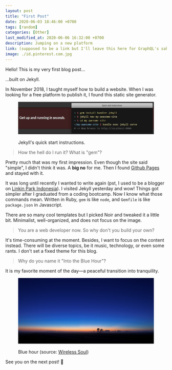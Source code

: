 ```yaml
---
layout: post
title: "First Post"
date: 2020-06-03 18:46:00 +0700
tags: [random]
categories: [Other]
last_modified_at: 2020-06-06 16:32:00 +0700
description: Jumping on a new platform
link: (supposed to be a link but I'll leave this here for GraphQL's sake)
image: ./id.pinterest.com.jpg
---
```


Hello! This is my very first blog post...

...built on Jekyll.

In November 2018, I taught myself how to build a website. When I was looking for a free platform to publish it, I found this static site generator.

<figure>

  ![Jekyll's quick start instructions.](./jekyll-quick-start.jpg)

  <figcaption>Jekyll's quick start instructions.</figcaption>
</figure>


>How the hell do I run it? What is "gem"?

Pretty much that was my first impression. Even though the site said "simple", I didn't think it was. A **big no** for me. Then I found [Github Pages](https://pages.github.com/) and stayed with it.

It was long until recently I wanted to write again (pst, I used to be a blogger on [Linkin Park Indonesia](http://lpiblogsite.blogspot.com/)). I visited Jekyll yesterday and wow! Things got simpler after I graduated from a coding bootcamp. Now I know what those commands mean. Written in Ruby, `gem` is like `node`, and `Gemfile` is like `package.json` in Javascript.

There are so many cool templates but I picked Noir and tweaked it a little bit. Minimalist, well-organized, and does not focus on the image.

>You are a web developer now. So why don't you build your own?

It's time-consuming at the moment. Besides, I want to focus on the content instead. There will be diverse topics, be it music, technology, or even some rants. I don't set a fixed theme for this blog.

>Why do you name it "Into the Blue Hour"?

It is my favorite moment of the day—a peaceful transition into tranquility.

<figure>

  ![Blue hour](./id.pinterest.com.jpg)

  <figcaption>Blue hour (source: <a href="https://wirelesssoul.net/blue-hour-wallpaper-high-definition/" target="_blank" rel="noopener noreferrer">Wireless Soul</a>)</figcaption>
</figure>

See you on the next post! 👋